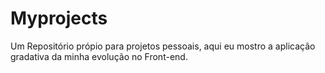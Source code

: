 # Myprojects
Um Repositório própio para projetos pessoais,
aqui eu mostro a aplicação gradativa da minha evolução no Front-end.
